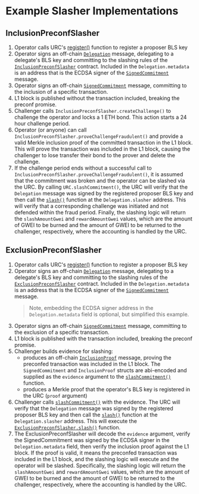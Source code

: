 # Example Slasher Implementations

## InclusionPreconfSlasher
1. Operator calls URC's [register()](../src/Registry.sol#L44) function to register a proposer BLS key
2. Operator signs an off-chain [`Delegation`](../src/ISlasher.sol#L8) message, delegating to a delegate's BLS key and committing to the slashing rules of the [`InclusionPreconfSlasher`](./InclusionPreconfSlasher.sol) contract. Included in the `Delegation.metadata` is an address that is the ECDSA signer of the [`SignedCommitment`](./PreconfStructs.sol) message.
3. Operator signs an off-chain [`SignedCommitment`](./PreconfStructs.sol) message, committing to the inclusion of a specific transaction.
4. L1 block is published without the transaction included, breaking the preconf promise.
5. Challenger calls `InclusionPreconfSlasher.createChallenge()` to challenge the operator and locks a 1 ETH bond. This action starts a 24 hour challenge period.
6. Operator (or anyone) can call `InclusionPreconfSlasher.proveChallengeFraudulent()` and provide a valid Merkle inclusion proof of the committed transaction in the L1 block. This will prove the transaction was included in the L1 block, causing the challenger to lose transfer their bond to the prover and delete the challenge.
7. If the challenge period ends without a successful call to `InclusionPreconfSlasher.proveChallengeFraudulent()`, it is assumed that the commitment was broken and the operator can be slashed via the URC. By calling `URC.slashCommitment()`, the URC will verify that the `Delegation` message was signed by the registered proposer BLS key and then call the [`slash()`](../src/ISlasher.sol) function at the `Delegation.slasher` address. This will verify that a corresponding challenge was initiated and not defended within the fraud period. Finally, the slashing logic will return the `slashAmountGwei` and `rewardAmountGwei` values, which are the amount of GWEI to be burned and the amount of GWEI to be returned to the challenger, respectively, where the accounting is handled by the URC. 


## ExclusionPreconfSlasher
1. Operator calls URC's [register()](../src/Registry.sol#L44) function to register a proposer BLS key
2. Operator signs an off-chain [`Delegation`](../src/ISlasher.sol#L8) message, delegating to a delegate's BLS key and committing to the slashing rules of the [`ExclusionPreconfSlasher`](./ExclusionPreconfSlasher.sol) contract. Included in the `Delegation.metadata` is an address that is the ECDSA signer of the [`SignedCommitment`](./PreconfStructs.sol) message. 
    > Note, embedding the ECDSA signer address in the `Delegation.metadata` field is optional, but simplified this example.
3. Operator signs an off-chain [`SignedCommitment`](./PreconfStructs.sol) message, committing to the exclusion of a specific transaction.
4. L1 block is published with the transaction included, breaking the preconf promise.
5. Challenger builds evidence for slashing:
    - produces an off-chain [`InclusionProof`](./PreconfStructs.sol) message, proving the preconfed transaction was included in the L1 block. The `SignedCommitment` and `InclusionProof` structs are abi-encoded and supplied as the `evidence` argument to the [`slashCommitment()`](../src/Registry.sol) function.
    - produces a Merkle proof that the operator's BLS key is registered in the URC (`proof` argument)
6. Challenger calls [`slashCommitment()`](../src/Registry.sol) with the evidence. The URC will verify that the `Delegation` message was signed by the registered proposer BLS key and then call the [`slash()`](../src/ISlasher.sol) function at the `Delegation.slasher` address. This will execute the [`ExclusionPreconfSlasher.slash()`](./ExclusionPreconfSlasher.sol) function.
7. The ExclusionPreconfSlasher will decode the `evidence` argument, verify the SignedCommitment was signed by the ECDSA signer in the `Delegation.metadata` field, then verify the inclusion proof against the L1 block. If the proof is valid, it means the preconfed transaction was included in the L1 block, and the slashing logic will execute and the operator will be slashed. Specifically, the slashing logic will return the `slashAmountGwei` and `rewardAmountGwei` values, which are the amount of GWEI to be burned and the amount of GWEI to be returned to the challenger, respectively, where the accounting is handled by the URC.
